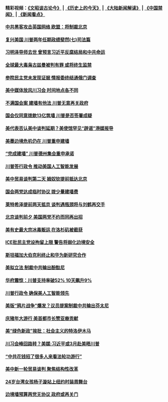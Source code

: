 #### 精彩视频：[《文昭谈古论今》](http://45.76.195.252/wenzhao) | [《历史上的今天》](http://45.76.195.252/today-in-history) | [《大陆新闻解读》](http://45.76.195.252/ntdtv-comedy) | [《中国禁闻》](http://45.76.195.252/ntdtv-news) | [《新闻看点》](http://45.76.195.252/news-insight) 

 #### [中共黑客攻击英国网络 欧盟：将制裁北京](../pages/prog203/a102510339.md?t=02131418?t=02131402?t=02131400?t=02131357?t=02131355?t=02131352?t=02131347) 

#### [复兴美国 川普两年任期政绩斐然(七)司法篇](../pages/prog203/a102510928.md?t=02131418?t=02131402?t=02131400?t=02131357?t=02131355?t=02131352?t=02131347) 

#### [习明泽导师去世 曾预言习近平反腐结局和中共命运](../pages/prog203/a102510669.md?t=02131418?t=02131402?t=02131400?t=02131357?t=02131355?t=02131352?t=02131347) 

#### [全球最大毒枭古兹曼被判有罪 或将终生监禁](../pages/prog203/a102510569.md?t=02131418?t=02131402?t=02131400?t=02131357?t=02131355?t=02131352?t=02131347) 

#### [参院民主党未发现证据 情报委终结通俄门调查](../pages/prog203/a102510590.md?t=02131418?t=02131402?t=02131400?t=02131357?t=02131355?t=02131352?t=02131347) 

#### [美中媒体放风川习会 时间地点各不同](../pages/prog203/a102510488.md?t=02131418?t=02131402?t=02131400?t=02131357?t=02131355?t=02131352?t=02131347) 

#### [不满国会案 建墙有他法 川普无意再关政府](../pages/prog203/a102510560.md?t=02131418?t=02131402?t=02131400?t=02131357?t=02131355?t=02131352?t=02131347) 

#### [国会仅同意拨款13亿筑墙 川普是否签署成疑](../pages/prog203/a102510407.md?t=02131418?t=02131402?t=02131400?t=02131357?t=02131355?t=02131352?t=02131347) 

#### [美代表否认美中谈判延期？美使馆罕见“辟谣”港媒报导](../pages/prog203/a102510279.md?t=02131418?t=02131402?t=02131400?t=02131357?t=02131355?t=02131352?t=02131347) 

#### [美墨边境危机仍在 川普重申建墙](../pages/prog203/a102510308.md?t=02131418?t=02131402?t=02131400?t=02131357?t=02131355?t=02131352?t=02131347) 

#### [“完成建墙” 川普德州集会重申承诺](../pages/prog203/a102510314.md?t=02131418?t=02131402?t=02131400?t=02131357?t=02131355?t=02131352?t=02131347) 

#### [川普签行政令 推动美国人工智能发展](../pages/prog203/a102510312.md?t=02131418?t=02131402?t=02131400?t=02131357?t=02131355?t=02131352?t=02131347) 

#### [美中贸易谈判第二天 姆奴钦提前抵达北京](../pages/prog203/a102510317.md?t=02131418?t=02131402?t=02131400?t=02131357?t=02131355?t=02131352?t=02131347) 

#### [国会两党达成临时协议 拨少量建墙费](../pages/prog203/a102510287.md?t=02131418?t=02131402?t=02131400?t=02131357?t=02131355?t=02131352?t=02131347) 

#### [莱特希泽提前两天抵京 谈判遇瓶颈将与刘鹤再交手](../pages/prog203/a102510252.md?t=02131418?t=02131402?t=02131400?t=02131357?t=02131355?t=02131352?t=02131347) 

#### [北京谈判前夕 美国两党不约而同再出招](../pages/prog203/a102509524.md?t=02131418?t=02131402?t=02131400?t=02131357?t=02131355?t=02131352?t=02131347) 

#### [美有史最大宗冰毒贩运 在洛杉矶被截获](../pages/prog203/a102509803.md?t=02131418?t=02131402?t=02131400?t=02131357?t=02131355?t=02131352?t=02131347) 

#### [ICE批民主党设拘留上限 警告将弱化边境安全](../pages/prog203/a102509807.md?t=02131418?t=02131402?t=02131400?t=02131357?t=02131355?t=02131352?t=02131347) 

#### [斯坦福加大伯克利终止和华为新研究合作](../pages/prog203/a102509768.md?t=02131418?t=02131402?t=02131400?t=02131357?t=02131355?t=02131352?t=02131347) 

#### [美拟立法 制裁中共输出酚酞尼](../pages/prog203/a102509629.md?t=02131418?t=02131402?t=02131400?t=02131357?t=02131355?t=02131352?t=02131347) 

#### [华府震惊：川普支持率破52% 10天飙升9%](../pages/prog203/a102509581.md?t=02131418?t=02131402?t=02131400?t=02131357?t=02131355?t=02131352?t=02131347) 

#### [川普行政令 确保美人工智能领先](../pages/prog203/a102509621.md?t=02131418?t=02131402?t=02131400?t=02131357?t=02131355?t=02131352?t=02131347) 

#### [美版“鸦片战争”爆发？议员提案制裁中共输出芬太尼](../pages/prog203/a102509505.md?t=02131418?t=02131402?t=02131400?t=02131357?t=02131355?t=02131352?t=02131347) 

#### [庆猪年大游行 美首都市长赞亚裔贡献](../pages/prog203/a102509478.md?t=02131418?t=02131402?t=02131400?t=02131357?t=02131355?t=02131352?t=02131347) 

#### [美“绿色新政”挨批：社会主义的特洛伊木马](../pages/prog203/a102509467.md?t=02131418?t=02131402?t=02131400?t=02131357?t=02131355?t=02131352?t=02131347) 

#### [川习会峰回路转？美媒:习近平或3月赴美晤川普](../pages/prog203/a102509404.md?t=02131418?t=02131402?t=02131400?t=02131357?t=02131355?t=02131352?t=02131347) 

#### [“中共花钱招了很多人来看法轮功游行”](../pages/prog203/a102509403.md?t=02131418?t=02131402?t=02131400?t=02131357?t=02131355?t=02131352?t=02131347) 

#### [美中新一轮贸易谈判 聚焦结构性改革](../pages/prog203/a102509387.md?t=02131418?t=02131402?t=02131400?t=02131357?t=02131355?t=02131352?t=02131347) 

#### [24岁台湾女孩杨子漩站上纽约时装周舞台](../pages/prog203/a102509379.md?t=02131418?t=02131402?t=02131400?t=02131357?t=02131355?t=02131352?t=02131347) 

#### [边境墙预算两党无协议 政府或再关门](../pages/prog203/a102509369.md?t=02131418?t=02131402?t=02131400?t=02131357?t=02131355?t=02131352?t=02131347) 

